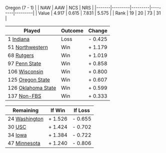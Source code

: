 Oregon (7 - 1)
|       |   NAW   |   AAW   |   NCS   |   NRS   |
|-------|---------|---------|---------|---------|
| Value |   4.917 |   0.615 |   7.831 |   5.575 |
| Rank  |      19 |      20 |      73 |      31 |

| Played                    | Outcome    |  Change  |
|---------------------------|------------|----------|
|   1 [Indiana               ](Indiana.md)| Loss       | -  0.425 |
|  51 [Northwestern          ](Northwestern.md)| Win        | +  1.179 |
|  68 [Rutgers               ](Rutgers.md)| Win        | +  1.019 |
|  97 [Penn State            ](PennState.md)| Win        | +  0.858 |
| 106 [Wisconsin             ](Wisconsin.md)| Win        | +  0.800 |
| 125 [Oregon State          ](OregonState.md)| Win        | +  0.607 |
| 126 [Oklahoma State        ](OklahomaState.md)| Win        | +  0.599 |
| 137 [Non-FBS               ](NonFBS.md)| Win        | +  0.333 |

| Remaining                 |  If Win  |  If Loss |
|---------------------------|----------|----------|
|  24 [Washington            ](Washington.md)| +  1.526 | -  0.655 |
|  30 [USC                   ](USC.md)| +  1.424 | -  0.702 |
|  34 [Iowa                  ](Iowa.md)| +  1.384 | -  0.722 |
|  47 [Minnesota             ](Minnesota.md)| +  1.240 | -  0.806 |

